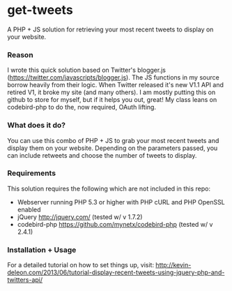 get-tweets
==========

A PHP + JS solution for retrieving your most recent tweets to display on your website.

### Reason

I wrote this quick solution based on Twitter's blogger.js (https://twitter.com/javascripts/blogger.js). The JS functions in my source borrow heavily from their logic. When Twitter released it's new V1.1 API and retired V1, it broke my site (and many others). I am mostly putting this on github to store for myself, but if it helps you out, great! My class leans on codebird-php to do the, now required, OAuth lifting.

### What does it do?

You can use this combo of PHP + JS to grab your most recent tweets and display them on your website. Depending on the parameters passed, you can include retweets and choose the number of tweets to display.

### Requirements

This solution requires the following which are not included in this repo:
* Webserver running PHP 5.3 or higher with PHP cURL and PHP OpenSSL enabled
* jQuery http://jquery.com/ (tested w/ v 1.7.2)
* codebird-php https://github.com/mynetx/codebird-php (tested w/ v 2.4.1)

### Installation + Usage

For a detailed tutorial on how to set things up, visit: http://kevin-deleon.com/2013/06/tutorial-display-recent-tweets-using-jquery-php-and-twitters-api/
